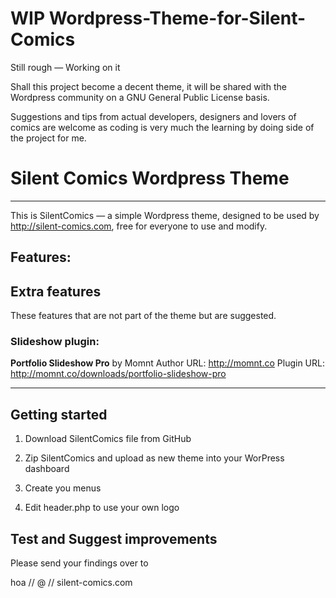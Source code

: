 WIP Wordpress-Theme-for-Silent-Comics
=================================

Still rough — Working on it 

Shall this project become a decent theme, it will be shared with the Wordpress community on a GNU General Public License basis.

Suggestions and tips from actual developers, designers and lovers of comics are welcome as coding is very much the learning by doing side of the project for me.


# Silent Comics Wordpress Theme
***

This is SilentComics — a simple Wordpress theme, designed to be used by http://silent-comics.com, free for everyone to use and modify.

## Features:

## Extra features
These features that are not part of the theme but are suggested.


### Slideshow plugin:
**Portfolio Slideshow Pro** by Momnt
Author URL: http://momnt.co
Plugin URL: http://momnt.co/downloads/portfolio-slideshow-pro

***

## Getting started

1. Download SilentComics file from GitHub

2. Zip SilentComics and upload as new theme into your WorPress dashboard

3. Create you menus 

3. Edit header.php to use your own logo


## Test and Suggest improvements


Please send your findings over to

hoa // @ // silent-comics.com
